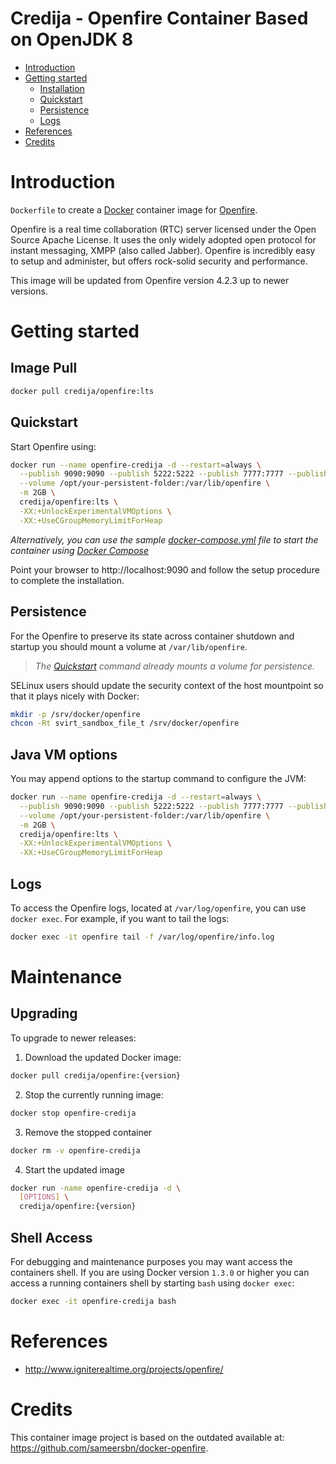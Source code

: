 # Credija - Openfire Container Based on OpenJDK 8

- [Introduction](#introduction)
- [Getting started](#getting-started)
  - [Installation](#installation)
  - [Quickstart](#quickstart)
  - [Persistence](#persistence)
  - [Logs](#logs)
- [References](#references)
- [Credits](#credits)

# Introduction

`Dockerfile` to create a [Docker](https://www.docker.com/) container image for [Openfire](http://www.igniterealtime.org/projects/openfire/).

Openfire is a real time collaboration (RTC) server licensed under the Open Source Apache License. It uses the only widely adopted open protocol for instant messaging, XMPP (also called Jabber). Openfire is incredibly easy to setup and administer, but offers rock-solid security and performance.

This image will be updated from Openfire version 4.2.3 up to newer versions.

# Getting started

## Image Pull

```bash
docker pull credija/openfire:lts
```

## Quickstart

Start Openfire using:

```bash
docker run --name openfire-credija -d --restart=always \
  --publish 9090:9090 --publish 5222:5222 --publish 7777:7777 --publish 7070:7070 --publish 7443:7443 \
  --volume /opt/your-persistent-folder:/var/lib/openfire \
  -m 2GB \
  credija/openfire:lts \
  -XX:+UnlockExperimentalVMOptions \
  -XX:+UseCGroupMemoryLimitForHeap
```

*Alternatively, you can use the sample [docker-compose.yml](docker-compose.yml) file to start the container using [Docker Compose](https://docs.docker.com/compose/)*

Point your browser to http://localhost:9090 and follow the setup procedure to complete the installation.

## Persistence

For the Openfire to preserve its state across container shutdown and startup you should mount a volume at `/var/lib/openfire`.

> *The [Quickstart](#quickstart) command already mounts a volume for persistence.*

SELinux users should update the security context of the host mountpoint so that it plays nicely with Docker:

```bash
mkdir -p /srv/docker/openfire
chcon -Rt svirt_sandbox_file_t /srv/docker/openfire
```

## Java VM options

You may append options to the startup command to configure the JVM:

```bash
docker run --name openfire-credija -d --restart=always \
  --publish 9090:9090 --publish 5222:5222 --publish 7777:7777 --publish 7070:7070 --publish 7443:7443 \
  --volume /opt/your-persistent-folder:/var/lib/openfire \
  -m 2GB \
  credija/openfire:lts \
  -XX:+UnlockExperimentalVMOptions \
  -XX:+UseCGroupMemoryLimitForHeap
```

## Logs

To access the Openfire logs, located at `/var/log/openfire`, you can use `docker exec`. For example, if you want to tail the logs:

```bash
docker exec -it openfire tail -f /var/log/openfire/info.log
```

# Maintenance

## Upgrading

To upgrade to newer releases:

  1. Download the updated Docker image:

  ```bash
  docker pull credija/openfire:{version}
  ```

  2. Stop the currently running image:

  ```bash
  docker stop openfire-credija
  ```

  3. Remove the stopped container

  ```bash
  docker rm -v openfire-credija
  ```

  4. Start the updated image

  ```bash
  docker run -name openfire-credija -d \
    [OPTIONS] \
    credija/openfire:{version}
  ```

## Shell Access

For debugging and maintenance purposes you may want access the containers shell. If you are using Docker version `1.3.0` or higher you can access a running containers shell by starting `bash` using `docker exec`:

```bash
docker exec -it openfire-credija bash
```

# References

  * http://www.igniterealtime.org/projects/openfire/

# Credits

This container image project is based on the outdated available at: https://github.com/sameersbn/docker-openfire.
